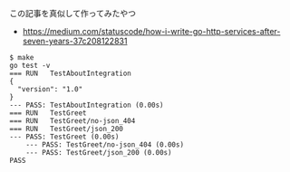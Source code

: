 この記事を真似して作ってみたやつ

- https://medium.com/statuscode/how-i-write-go-http-services-after-seven-years-37c208122831

```console
$ make
go test -v
=== RUN   TestAboutIntegration
{
  "version": "1.0"
}
--- PASS: TestAboutIntegration (0.00s)
=== RUN   TestGreet
=== RUN   TestGreet/no-json_404
=== RUN   TestGreet/json_200
--- PASS: TestGreet (0.00s)
    --- PASS: TestGreet/no-json_404 (0.00s)
    --- PASS: TestGreet/json_200 (0.00s)
PASS
```
